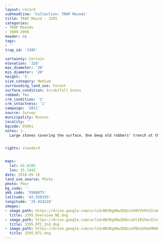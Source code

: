 ```yaml
---
layout: record
subheadline: 'Collection: TRAP Mounds'
title: TRAP Mound - 3395
categories:
- TRAP Mounds
- 3000-3999
header: no
tags:
- ''
trap_id: '3395'

certainty: Certain
elevation: '320'
max_diameter: '20'
min_diameter: '20'
height: '5'
size_category: Medium
surrounding_land_use: Forest
surface_condition: Scrub|Tall Grass
robbed: Yes
crm_condition: '2'
crm_intactness: '1'
campaign: '2011'
source: Survey
municipality: Rozovo
locality: ''
bgcode: DS001
notes: |-
  Large stones covering the surface. One deep old robbers' trench at the top with several holes at the bottom of the trench (consequently made).


rights: standard


maps:
  lat: 42.6285
  lon: 25.2442
date: 2018-05-16
land_use_source: Photo
photo: Poor
bg_code: ''
akb_code: '5500075'
latitude: '42.558193'
longitude: '25.424228'
images:
- image_path: https://drive.google.com/uc?id=0B3Rg88wZDQscVG9VYk9tU3Jabk0
  title: 3395_Overview_NE.dng
- image_path: https://drive.google.com/uc?id=0B3Rg88wZDQscaVl1R1hmcGlnSWs
  title: 3395_RT1_2nd.dng
- image_path: https://drive.google.com/uc?id=0B3Rg88wZDQsceFBGaVhmVHRHb2M
  title: 3395_RT1.dng
---
```

